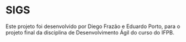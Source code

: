 # SIGS

Este projeto foi desenvolvido por Diego Frazão e Eduardo Porto, para o projeto final da disciplina de Desenvolvimento Ágil do curso do IFPB.
